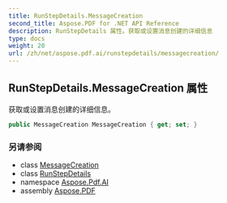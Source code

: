 ```yaml
---
title: RunStepDetails.MessageCreation
second_title: Aspose.PDF for .NET API Reference
description: RunStepDetails 属性。获取或设置消息创建的详细信息
type: docs
weight: 20
url: /zh/net/aspose.pdf.ai/runstepdetails/messagecreation/
---
```

## RunStepDetails.MessageCreation 属性

获取或设置消息创建的详细信息。

```csharp
public MessageCreation MessageCreation { get; set; }
```

### 另请参阅

* class [MessageCreation](../../messagecreation/)
* class [RunStepDetails](../)
* namespace [Aspose.Pdf.AI](../../../aspose.pdf.ai/)
* assembly [Aspose.PDF](../../../)
